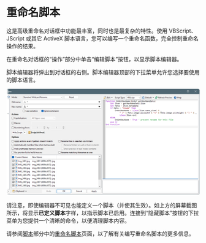 # 重命名脚本

这是高级重命名对话框中功能最丰富，同时也是最复杂的特性。使用 VBScript、JScript 或其它 ActiveX 脚本语言，您可以编写一个重命名函数，完全控制重命名操作的结果。

在重命名对话框的“操作”部分中单击“编辑脚本”按钮，以显示脚本编辑器。

脚本编辑器将弹出到对话框的右侧。脚本编辑器顶部的下拉菜单允许您选择要使用的脚本语言。

![](/Manual/images/media/13/rename_scripts.png)

请注意，即使编辑器不可见也能定义一个脚本（并使其生效）。如上方的屏幕截图所示，将显示**已定义脚本**字样，以指示脚本已启用。连接到“隐藏脚本”按钮的下拉菜单为您提供一个清晰的命令，以便清理脚本内容。

请参阅[脚本](/Manual/scripting/README.zh.md)部分中的[重命名脚本](/Manual/scripting/rename_scripts/README.zh.md)页面，以了解有关编写重命名脚本的更多信息。